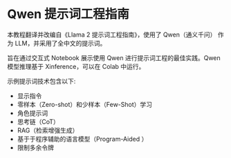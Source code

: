 # Qwen 提示词工程指南

本教程翻译并改编自《Llama 2 提示词工程指南》，使用了 Qwen（通义千问） 作为 LLM，并采用了全中文的提示词。

旨在通过交互式 Notebook 展示使用 Qwen 进行提示词工程的最佳实践。Qwen 模型推理基于 Xinference，可以在 Colab 中运行。

示例提示词技术包含以下:

* 显示指令
* 零样本（Zero-shot）和少样本（Few-Shot）学习
* 角色提示词
* 思考链（CoT）
* RAG（检索增强生成）
* 基于于程序辅助的语言模型（Program-Aided ）
* 限制多余令牌